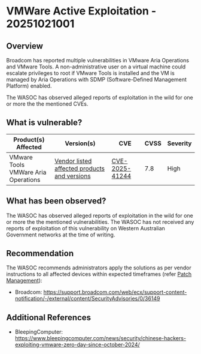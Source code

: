 # VMWare Active Exploitation - 20251021001

## Overview

Broadcom has reported multiple vulnerabilities in VMware Aria Operations and VMware Tools. A non-administrative user on a virtual machine could escalate privileges to root if VMware Tools is installed and the VM is managed by Aria Operations with SDMP (Software-Defined Management Platform) enabled.

The WASOC has observed alleged reports of exploitation in the wild for one or more the the mentioned CVEs.

## What is vulnerable?

| Product(s) Affected                      | Version(s)                                                                                                                                                      | CVE                                                               | CVSS | Severity |
| ---------------------------------------- | --------------------------------------------------------------------------------------------------------------------------------------------------------------- | ----------------------------------------------------------------- | ---- | -------- |
| VMware Tools <br> VMWare Aria Operations | [Vendor listed affected products and versions](https://support.broadcom.com/web/ecx/support-content-notification/-/external/content/SecurityAdvisories/0/36149) | [CVE-2025-41244](https://nvd.nist.gov/vuln/detail/CVE-2025-41244) | 7.8  | High     |

## What has been observed?

The WASOC has observed alleged reports of exploitation in the wild for one or more the the mentioned vulnerabilities.
The WASOC has not received any reports of exploitation of this vulnerability on Western Australian Government networks at the time of writing.

## Recommendation

The WASOC recommends administrators apply the solutions as per vendor instructions to all affected devices within expected timeframes (refer [Patch Management](../guidelines/patch-management.md)):

- Broadcom: <https://support.broadcom.com/web/ecx/support-content-notification/-/external/content/SecurityAdvisories/0/36149>

## Additional References

- BleepingComputer: <https://www.bleepingcomputer.com/news/security/chinese-hackers-exploiting-vmware-zero-day-since-october-2024/>
